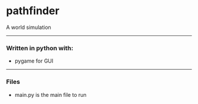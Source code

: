 # pathfinder
A world simulation
 - - - -
### Written in python with:
 - pygame for GUI

 - - - -
### Files
 - main.py is the main file to run

